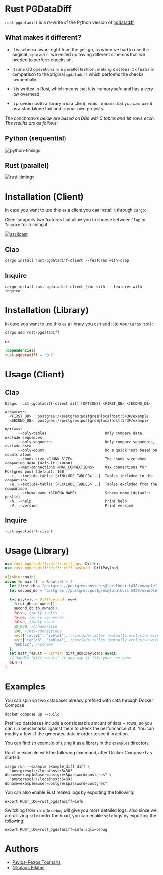 # Rust PGDataDiff

`rust-pgdatadiff` is a re-write of the Python version of [pgdatadiff](https://github.com/dmarkey/pgdatadiff)

## What makes it different?

* It is schema aware right from the get-go, as when we had to use the original
  `pgdatadiff` we ended up having different schemas that we needed to perform checks on.

* It runs DB operations in a parallel fashion,
  making it at least 3x faster in comparison to the original `pgdatadiff` which performs the checks sequentially.

* It is written in Rust, which means that it is memory safe and has a very low overhead.

* It provides both a library and a client, which means that you can use it as a standalone tool
  and in your own projects.

_The benchmarks below are based on DBs with 5 tables and 1M rows each. The results are as follows:_

## Python (sequential)

![python-timings](images/python.png)

## Rust (parallel)

![rust-timings](images/rust.png)

# Installation (Client)

In case you want to use this as a client you can install it through `cargo`:

Client supports two features that allow you to choose between `Clap` or `Inquire` for running it.

[![asciicast](https://asciinema.org/a/647065.svg)](https://asciinema.org/a/647065)

## Clap

```shell
cargo install rust-pgdatadiff-client --features with-clap
```

## Inquire

```shell
cargo install rust-pgdatadiff-client //or with `--features with-inquire`
```

# Installation (Library)

In case you want to use this as a library you can add it to your `Cargo.toml`:

```shell
cargo add rust-pgdatadiff
```

or

```toml
[dependencies]
rust-pgdatadiff = "0.1"
```

# Usage (Client)

## Clap

```shell
Usage: rust-pgdatadiff-client diff [OPTIONS] <FIRST_DB> <SECOND_DB>

Arguments:
  <FIRST_DB>   postgres://postgres:postgres@localhost:5438/example
  <SECOND_DB>  postgres://postgres:postgres@localhost:5439/example

Options:
      --only-tables                           Only compare data, exclude sequences
      --only-sequences                        Only compare sequences, exclude data
      --only-count                            Do a quick test based on counts alone
      --chunk-size <CHUNK_SIZE>               The chunk size when comparing data [default: 10000]
      --max-connections <MAX_CONNECTIONS>     Max connections for Postgres pool [default: 100]
  -i, --include-tables [<INCLUDE_TABLES>...]  Tables included in the comparison
  -e, --exclude-tables [<EXCLUDE_TABLES>...]  Tables excluded from the comparison
      --schema-name <SCHEMA_NAME>             Schema name [default: public]
  -h, --help                                  Print help
  -V, --version                               Print version
```

## Inquire

```shell
rust-pgdatadiff-client
```

# Usage (Library)

```rust
use rust_pgdatadiff::diff::diff_ops::Differ;
use rust_pgdatadiff::diff::diff_payload::DiffPayload;

#[tokio::main]
async fn main() -> Result<()> {
  let first_db = "postgres://postgres:postgres@localhost:5438/example";
  let second_db = "postgres://postgres:postgres@localhost:5439/example";

  let payload = DiffPayload::new(
    first_db.to_owned(),
    second_db.to_owned(),
    false, //only-tables
    false, //only-sequences
    false, //only-count
    10_000, //chunk-size
    100, //max-connections
    vec!["table1", "table2"], //include-tables (mutually exclusive with exclude-tables)
    vec!["table3", "table4"], //exclude-tables (mutually exclusive with include-tables)
    "public", //schema
  );
  let diff_result = Differ::diff_dbs(payload).await;
  // Handle `diff_result` in any way it fits your use case
  Ok(())
}
```

# Examples

You can spin up two databases already prefilled with data through Docker Compose.

```shell
docker compose up --build
```

Prefilled databases include a considerable amount of data + rows, so you can run benchmarks against them to check the
performance of it. You can modify a few of the generated data in order to see it in action.

You can find an example of using it as a library in the [`examples`](./examples) directory.

Run the example with the following command, after Docker Compose has started:

```shell
cargo run --example example_diff diff \
  "postgresql://localhost:5438?dbname=example&user=postgres&password=postgres" \
  "postgresql://localhost:5439?dbname=example&user=postgres&password=postgres"
```

You can also enable Rust related logs by exporting the following:

```shell
export RUST_LOG=rust_pgdatadiff=info
```

Switching from `info` to `debug` will give you more detailed logs. Also since we are utilizing
`sqlx` under the hood, you can enable `sqlx` logs by exporting the following:

```shell
export RUST_LOG=rust_pgdatadiff=info,sqlx=debug
```

# Authors

* [Pavlos-Petros Tournaris](https://github.com/pavlospt)
* [Nikolaos Nikitas](https://github.com/nikoshet)
